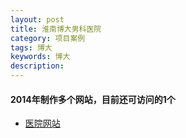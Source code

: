 ```yaml
---
layout: post
title: 淮南博大男科医院
category: 项目案例
tags: 博大
keywords: 博大
description: 
---
```



#### 2014年制作多个网站，目前还可访问的1个

- [医院网站](http://www.0554nk.com/)